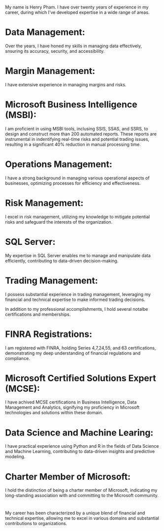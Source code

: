My name is Henry Pham. I have over twenty years of experience in my career, during which I've developed expertise in a wide range of areas.

# Data Management:
Over the years, I have honed my skills in managing data effectively, snsuring its accuracy, security, and accessibility.

# Margin Management:
I have extensive experience in managing margins and risks.

# Microsoft Business Intelligence (MSBI):
I am proficient in using MSBI tools, inclusing SSIS, SSAS, and SSRS, to design and construct more than 200 automated reports. These reports are instrumental in indentifying real-time risks and potential trading issues, resulting in a significant 40% reduction in manual processing time.

# Operations Management:
I have a strong background in managing various operational aspects of businesses, optimizing processes for efficiency and effectiveness.

# Risk Management:
I excel in risk management, utilizing my knowledge to mitigate potential risks and safeguard the interests of the organization.

# SQL Server:
My expertise in SQL Server enables me to manage and manipulate data efficiently, contributing to data-driven decision-making.

# Trading Management:
I possess substantial experience in trading management, leveraging my financial and technical expertise to make informed trading decisions.

In addition to my professional accomplishments, I hold several notalbe certifications and memberships.

# FINRA Registrations:
I am registered with FINRA, holding Series 4,7,24,55, and 63 certifications, demonstrating my deep understanding of financial regulations and compliance.

# Microsoft Certified Solutions Expert (MCSE):
I have achived MCSE certifications in Business Intelligence, Data Management and Analytics, signifying my proficiency in Microsoft technologies and solutions within these domain.

# Data Science and Machine Learing:
I have practical experience using Python and R in the fields of Data Science and Machine Learning, contributing to data-driven insights and predictive modeling.

# Charter Member of Microsoft:
I hold the distinction of being a charter member of Microsoft, indicating my long-standing association with and committing to the Microsoft community.

#
My career has been characterized by a unique blend of financial and technical expertise, allowing me to excel in various domains and substantial contributions to organizations. 
